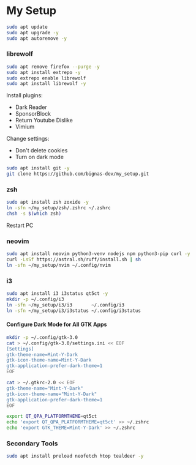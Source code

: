 # My Setup

```bash
sudo apt update
sudo apt upgrade -y
sudo apt autoremove -y
```

### librewolf
```bash
sudo apt remove firefox --purge -y
sudo apt install extrepo -y
sudo extrepo enable librewolf
sudo apt install librewolf -y
```
Install plugins:
- Dark Reader
- SponsorBlock
- Return Youtube Dislike
- Vimium

Change settings:
- Don't delete cookies
- Turn on dark mode

```bash
sudo apt install git -y
git clone https://github.com/bignas-dev/my_setup.git
```

### zsh
```bash
sudo apt install zsh zoxide -y
ln -sfn ~/my_setup/zsh/.zshrc ~/.zshrc
chsh -s $(which zsh)
```
Restart PC

### neovim
```bash
sudo apt install neovim python3-venv nodejs npm python3-pip curl -y
curl -LsSf https://astral.sh/ruff/install.sh | sh
ln -sfn ~/my_setup/nvim ~/.config/nvim
```

### i3
```bash
sudo apt install i3 i3status qt5ct -y
mkdir -p ~/.config/i3
ln -sfn ~/my_setup/i3/i3       ~/.config/i3
ln -sfn ~/my_setup/i3/i3status ~/.config/i3status
```

#### Configure Dark Mode for All GTK Apps
```bash
mkdir -p ~/.config/gtk-3.0
cat > ~/.config/gtk-3.0/settings.ini << EOF
[Settings]
gtk-theme-name=Mint-Y-Dark
gtk-icon-theme-name=Mint-Y-Dark
gtk-application-prefer-dark-theme=1
EOF

cat > ~/.gtkrc-2.0 << EOF
gtk-theme-name="Mint-Y-Dark"
gtk-icon-theme-name="Mint-Y-Dark"
gtk-application-prefer-dark-theme=1
EOF

export QT_QPA_PLATFORMTHEME=qt5ct
echo 'export QT_QPA_PLATFORMTHEME=qt5ct' >> ~/.zshrc
echo 'export GTK_THEME=Mint-Y-Dark' >> ~/.zshrc
```

### Secondary Tools
```bash
sudo apt install preload neofetch htop tealdeer -y
```

